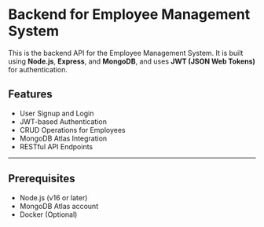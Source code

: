 # Backend for Employee Management System

This is the backend API for the Employee Management System. It is built using **Node.js**, **Express**, and **MongoDB**, and uses **JWT (JSON Web Tokens)** for authentication.

## Features
- User Signup and Login
- JWT-based Authentication
- CRUD Operations for Employees
- MongoDB Atlas Integration
- RESTful API Endpoints

---

## Prerequisites
- Node.js (v16 or later)
- MongoDB Atlas account
- Docker (Optional)
